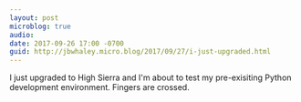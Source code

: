 ```yaml
---
layout: post
microblog: true
audio: 
date: 2017-09-26 17:00 -0700
guid: http://jbwhaley.micro.blog/2017/09/27/i-just-upgraded.html
---
```

I just upgraded to High Sierra and I'm about to test my pre-exisiting Python development environment. Fingers are crossed.
